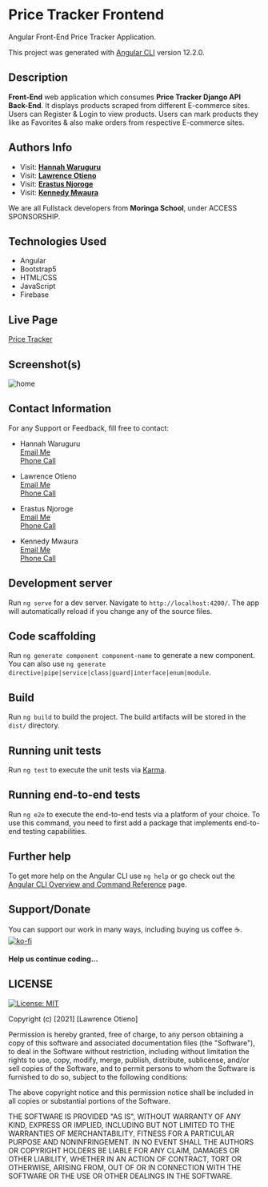 # Price Tracker Frontend
Angular Front-End Price Tracker Application. 

This project was generated with [Angular CLI](https://github.com/angular/angular-cli) version 12.2.0.

## Description
**Front-End** web application which consumes **Price Tracker Django API Back-End**. It displays products scraped from different E-commerce sites. Users can Register & Login to view products. Users can mark products they like as Favorites & also make orders from respective E-commerce sites.


## Authors Info
* Visit: **[Hannah Waruguru](https://github.com/HWaruguru)** <br> 
* Visit: **[Lawrence Otieno](https://github.com/LawiOtieno)** <br> 
* Visit: **[Erastus Njoroge](https://github.com/indomitable-core)** <br>
* Visit: **[Kennedy Mwaura](https://github.com/KenMwaura1)** <br>

We are all Fullstack developers from **Moringa School**, under ACCESS SPONSORSHIP.


## Technologies Used
* Angular
* Bootstrap5
* HTML/CSS
* JavaScript
* Firebase

## Live Page
[Price Tracker](https://pricetracker-1789a.web.app/)


## Screenshot(s)
![home](https://images2.imgbox.com/1c/e0/n7ApHIFg_o.png)


## Contact Information
For any Support or Feedback, fill free to contact: 

* Hannah Waruguru  <br>
[Email Me](mailto:hannah.waruguru@student.moringaschool.com) <br>
[Phone Call](tel:+2547) <br>

* Lawrence Otieno  <br>
[Email Me](mailto:lawifirst.com) <br>
[Phone Call](tel:+254708581688) <br>

* Erastus Njoroge  <br>
[Email Me](mailto:erastus.njoroge@student.moringaschool.com) <br>
[Phone Call](tel:+2547) <br>

* Kennedy Mwaura  <br>
[Email Me](mailto:kennedy.mwaura@student.moringaschool.com) <br>
[Phone Call](tel:+254719702373) <br>


## Development server

Run `ng serve` for a dev server. Navigate to `http://localhost:4200/`. The app will automatically reload if you change any of the source files.

## Code scaffolding

Run `ng generate component component-name` to generate a new component. You can also use `ng generate directive|pipe|service|class|guard|interface|enum|module`.

## Build

Run `ng build` to build the project. The build artifacts will be stored in the `dist/` directory.

## Running unit tests

Run `ng test` to execute the unit tests via [Karma](https://karma-runner.github.io).

## Running end-to-end tests

Run `ng e2e` to execute the end-to-end tests via a platform of your choice. To use this command, you need to first add a package that implements end-to-end testing capabilities.

## Further help

To get more help on the Angular CLI use `ng help` or go check out the [Angular CLI Overview and Command Reference](https://angular.io/cli) page.


## Support/Donate
You can support our work in many ways, including buying us coffee ☕️.  
[![ko-fi](https://ko-fi.com/img/githubbutton_sm.svg)](https://ko-fi.com/N4N26PU7L)
 <h4>Help us continue coding...</h4>
<!-- [Buy Me Coffee ☕️](https://ko-fi.com/streetgrandmaster) -->



## LICENSE

[![License: MIT](https://img.shields.io/badge/License-MIT-yellow.svg)](/LICENSE)

<!-- [MIT License](https://choosealicense.com/licenses/mit/) -->

Copyright (c) [2021] [Lawrence Otieno]

Permission is hereby granted, free of charge, to any person obtaining a copy
of this software and associated documentation files (the "Software"), to deal
in the Software without restriction, including without limitation the rights
to use, copy, modify, merge, publish, distribute, sublicense, and/or sell
copies of the Software, and to permit persons to whom the Software is
furnished to do so, subject to the following conditions:

The above copyright notice and this permission notice shall be included in all
copies or substantial portions of the Software.

THE SOFTWARE IS PROVIDED "AS IS", WITHOUT WARRANTY OF ANY KIND, EXPRESS OR
IMPLIED, INCLUDING BUT NOT LIMITED TO THE WARRANTIES OF MERCHANTABILITY,
FITNESS FOR A PARTICULAR PURPOSE AND NONINFRINGEMENT. IN NO EVENT SHALL THE
AUTHORS OR COPYRIGHT HOLDERS BE LIABLE FOR ANY CLAIM, DAMAGES OR OTHER
LIABILITY, WHETHER IN AN ACTION OF CONTRACT, TORT OR OTHERWISE, ARISING FROM,
OUT OF OR IN CONNECTION WITH THE SOFTWARE OR THE USE OR OTHER DEALINGS IN THE
SOFTWARE.